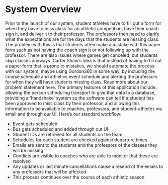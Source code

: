 # System Overview

Prior to the launch of our system, student athletes have to fill out a form for when they have to miss class for an athletic competition, have their coach sign it, and deliver it to their professor. The professors then need to clarify what the expectations are for the days that the students are missing class. The problem with this is that students often make a mistake with this paper form such as not having the coach sign it or not following up with the professor. There are also issues where games get canceled, but students skip classes anyways. Carter Shaw’s idea is that instead of having to fill out a paper form that is prone to mistakes, we should automate the process with our system, maybe using Gordon360 in some way, by including the course schedule and athletics event schedule and alerting the professors for when they will have students missing class. Read more about our problem statement here.
The primary features of this application include: allowing the person scheduling transport to give that data to a database, providing a 'handshake' system so the software can tell if a student has been approved to miss class by their professor, and allowing this information to be available to coaches, professors, and student-athletes via email and through our UI. Here’s our standard workflow:

- Event gets scheduled
- Bus gets scheduled and added through out UI
- Student IDs are retrieved for all students on the team
- Schedules for each student are checked against departure times
- Emails are sent to the students and the professors of the classes they will be missing
- Conflicts are visible to coaches who are able to monitor that these are resolved
- Any updates or last minute cancellations cause a resend of the emails to any professors that will be affected
- This process continues over the course of each athletic season
